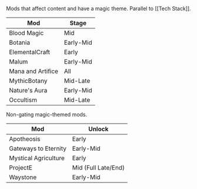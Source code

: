Mods that affect content and have a magic theme. Parallel to [[Tech Stack]].

| Mod               | Stage     |
| ----------------- | --------- |
| Blood Magic       | Mid       |
| Botania           | Early-Mid |
| ElementalCraft    | Early     |
| Malum             | Early-Mid |
| Mana and Artifice | All       |
| MythicBotany      | Mid-Late  |
| Nature's Aura     | Early-Mid |
| Occultism         | Mid-Late  |
Non-gating magic-themed mods.

| Mod                  | Unlock              |
| -------------------- | ------------------- |
| Apotheosis           | Early               |
| Gateways to Eternity | Early-Mid           |
| Mystical Agriculture | Early               |
| ProjectE             | Mid (Full Late/End) |
| Waystone             | Early-Mid           |
